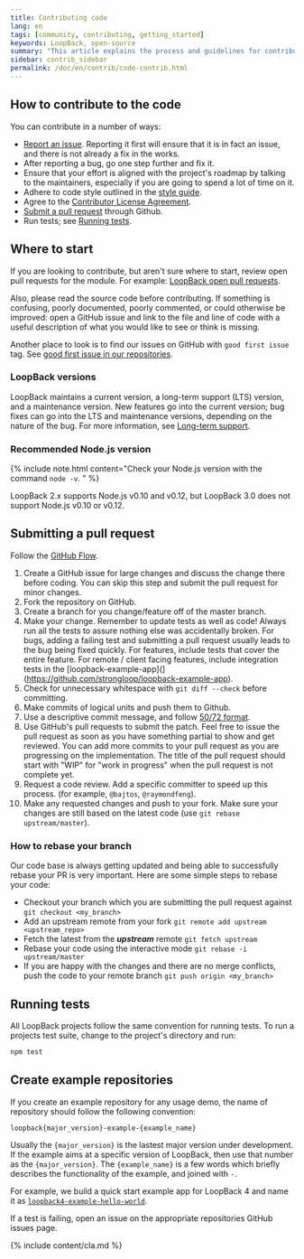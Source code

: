 ```yaml
---
title: Contributing code
lang: en
tags: [community, contributing, getting_started]
keywords: LoopBack, open-source
summary: "This article explains the process and guidelines for contributing code to the LoopBack project."
sidebar: contrib_sidebar
permalink: /doc/en/contrib/code-contrib.html
---
```


## How to contribute to the code

You can contribute in a number of ways:

* [Report an issue](#reporting-an-issue).   Reporting it first will ensure that it is
  in fact an issue, and there is not already a fix in the works.
* After reporting a bug, go one step further and fix it.
* Ensure that your effort is aligned with the project's roadmap by
  talking to the maintainers, especially if you are going to spend a
  lot of time on it.
* Adhere to code style outlined in the [style guide](style-guide.html).
* Agree to the [Contributor License Agreement](#agreeing-to-the-cla).
* [Submit a pull request](#submitting-a-pull-request) through Github.
* Run tests; see [Running tests](#running-tests).

## Where to start

If you are looking to contribute, but aren't sure where to start, review open pull requests for the module.  For example: [LoopBack open pull requests](https://github.com/strongloop/loopback/pulls).

Also, please read the source code before contributing. If something is confusing, poorly documented, poorly commented, or could otherwise be improved: open a GitHub issue and link to the file and line of code with a useful description of what you would like to see or think is missing.

Another place to look is to find our issues on GitHub with `good first issue` tag.  See [good first issue in our repositories](https://github.com/issues?utf8=%E2%9C%93&q=is%3Aissue+label%3A%22good+first+issue%22+user%3Astrongloop).

### LoopBack versions

LoopBack maintains a current version, a long-term support (LTS) version, and a maintenance version.  New features go into the current version; bug fixes can go into the LTS and maintenance versions, depending on the nature of the bug.  For more information, see [Long-term support](Long-term-support.html).

### Recommended Node.js version

{% include note.html content="Check your Node.js version with the command `node -v`.
" %}

LoopBack 2.x supports Node.js v0.10 and v0.12, but LoopBack 3.0 does not support Node.js v0.10 or v0.12.  

## Submitting a pull request

Follow the [GitHub Flow](http://scottchacon.com/2011/08/31/github-flow.html).

 1. Create a GitHub issue for large changes and discuss the change there before
    coding. You can skip this step and submit the pull request for minor
    changes.
 1. Fork the repository on GitHub.
 1. Create a branch for you change/feature off of the master branch.
 1. Make your change. Remember to update tests as well as code! Always
    run all the tests to assure nothing else was accidentally broken. For bugs, adding a failing test and submitting a pull request usually leads to the bug being fixed quickly. For features, include tests that cover the entire feature. For remote / client facing features, include integration tests in the [loopback-example-app](](https://github.com/strongloop/loopback-example-app).
 1. Check for unnecessary whitespace with `git diff --check` before committing.
 1. Make commits of logical units and push them to Github.
 1. Use a descriptive commit message, and follow
    [50/72 format](http://tbaggery.com/2008/04/19/a-note-about-git-commit-messages.html).
 1. Use GitHub's pull requests to submit the patch. Feel free to issue the pull
    request as soon as you have something partial to show and get reviewed.
    You can add more commits to your pull request as you are progressing
    on the implementation.  The title of the pull request should start
    with "WIP" for "work in progress" when the pull request is not complete
    yet.
 1. Request a code review. Add a specific committer to speed up this process. (for example, `@bajtos`, `@raymondfeng`).
 1. Make any requested changes and push to your fork. Make sure your changes are still based on the latest code (use `git rebase upstream/master`).

 ### How to rebase your branch ###

Our code base is always getting updated and being able to successfully rebase your PR is very important. Here are some simple steps to rebase your code:
- Checkout your branch which you are submitting the pull request against `git checkout <my_branch>`
- Add an upstream remote from your fork `git remote add upstream <upstream_repo>`
- Fetch the latest from the **_upstream_** remote `git fetch upstream`
- Rebase your code using the interactive mode `git rebase -i upstream/master`
- If you are happy with the changes and there are no merge conflicts, push the code to your remote branch `git push origin <my_branch>`

## Running tests

All LoopBack projects follow the same convention for running tests. To run a projects test suite, change to the project's directory and run:

```sh
npm test
```

## Create example repositories

If you create an example repository for any usage demo, the name of repository should follow the following convention:

`loopback{major_version}-example-{example_name}`

Usually the `{major_version}` is the lastest major version under development.
If the example aims at a specific version of LoopBack, then use that number as the `{major_version}`.
The `{example_name}` is a few words which briefly describes the functionality of the example,
and joined with `-`.

For example, we build a quick start example app for LoopBack 4 and name it as
[`loopback4-example-hello-world`](https://github.com/strongloop/loopback-next-hello-world).

If a test is failing, open an issue on the appropriate repositories GitHub issues page.

{% include content/cla.md %}
